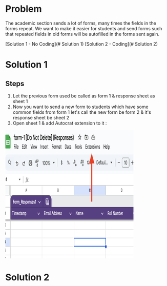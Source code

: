 # Problem
The academic section sends a lot of forms, many times the fields in the forms repeat. We want to make it easier for students and send forms such that repeated fields in old forms will be autofilled in the forms sent again.

[Solution 1 - No Coding](# Solution 1)
[Solution 2 - Coding](# Solution 2)

# Solution 1
## Steps 
1. Let the previous form used be called as form 1 & response sheet as sheet 1
2. Now you want to send a new form to students which have some common fields from form 1 let's call the new form be form 2 & it's response sheet be sheet 2
3. Open sheet 1 & add Autocrat extension to it :

<img src="https://github.com/Acad-Sec-IITPKD/Acad_Section_Intern_Work/blob/main/Assets/Images/ss1.png" height = 400 width = 400>


# Solution 2

